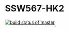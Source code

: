# SSW567-HK2
[![build status of master](https://travis-ci.org/bella458/SSW567-HK2.svg?branch=master)](https://travis-ci.org/bella458/SSW567-HK2)
